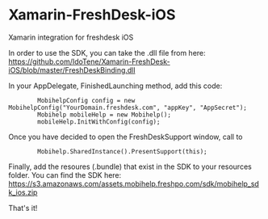 # Xamarin-FreshDesk-iOS
Xamarin integration for freshdesk iOS

In order to use the SDK, you can take the .dll file from here: https://github.com/IdoTene/Xamarin-FreshDesk-iOS/blob/master/FreshDeskBinding.dll

In your AppDelegate, FinishedLaunching method, add this code:

            MobihelpConfig config = new MobihelpConfig("YourDomain.freshdesk.com", "appKey", "AppSecret");
            Mobihelp mobileHelp = new Mobihelp();
            mobileHelp.InitWithConfig(config);
            
Once you have decided to open the FreshDeskSupport window, call to

            Mobihelp.SharedInstance().PresentSupport(this);

Finally, add the resoures (.bundle) that exist in the SDK to your resources folder.
You can find the SDK here: https://s3.amazonaws.com/assets.mobihelp.freshpo.com/sdk/mobihelp_sdk_ios.zip
           
That's it!
